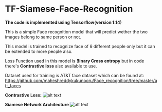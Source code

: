 # TF-Siamese-Face-Recognition
<B>The code is implemented using Tensorflow(version 1.14) </B><p>
This is a simple Face recognition model that will predict wether the two images belong to same person or not.<p>
This model is trained to recognize face of 6 different people only but it can be extended to more people also.<p>
Loss Function used in this model is <B>Binary Cross entropy</B> but in code there's <B>Contrastive loss</B> also available to use.<p>
Dataset used for training is AT&T face dataset which can be found at: <href>https://github.com/maheshreddykukunooru/Face_recognition/tree/master/att_faces</href>



<B>Contrastive Loss:</B><n>
![alt text](https://hackernoon.com/hn-images/1*tzGB6D97tHWR_-NJ8FKknw.jpeg)
  
<B>Siamese Network Architecture</B><n>
![alt text](https://miro.medium.com/max/2524/1*8Nsq1BYQCuj9giAwltDubQ.png)

